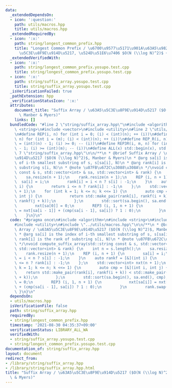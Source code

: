```yaml
---
data:
  _extendedDependsOn:
  - icon: ':question:'
    path: utils/macros.hpp
    title: utils/macros.hpp
  _extendedRequiredBy:
  - icon: ':x:'
    path: string/longest_common_prefix.hpp
    title: "Longest Common Prefix / \u6700\u9577\u5171\u901A\u63A5\u982D\u8F9E (\u63A5\
      \u5C3E\u8F9E\u914D\u5217, \u524D\u51E6\u7406 $O(N (\\log N)^2)$ + $O(1)$)"
  _extendedVerifiedWith:
  - icon: ':x:'
    path: string/longest_common_prefix.yosupo.test.cpp
    title: string/longest_common_prefix.yosupo.test.cpp
  - icon: ':x:'
    path: string/suffix_array.yosupo.test.cpp
    title: string/suffix_array.yosupo.test.cpp
  _isVerificationFailed: true
  _pathExtension: hpp
  _verificationStatusIcon: ':x:'
  attributes:
    document_title: "Suffix Array / \u63A5\u5C3E\u8F9E\u914D\u5217 ($O(N (\\log N)^2)$,\
      \ Manber & Myers)"
    links: []
  bundledCode: "#line 2 \"string/suffix_array.hpp\"\n#include <algorithm>\n#include\
    \ <string>\n#include <vector>\n#include <utility>\n#line 2 \"utils/macros.hpp\"\
    \n#define REP(i, n) for (int i = 0; (i) < (int)(n); ++ (i))\n#define REP3(i, m,\
    \ n) for (int i = (m); (i) < (int)(n); ++ (i))\n#define REP_R(i, n) for (int i\
    \ = (int)(n) - 1; (i) >= 0; -- (i))\n#define REP3R(i, m, n) for (int i = (int)(n)\
    \ - 1; (i) >= (int)(m); -- (i))\n#define ALL(x) std::begin(x), std::end(x)\n#line\
    \ 7 \"string/suffix_array.hpp\"\n\n/**\n * @brief Suffix Array / \u63A5\u5C3E\u8F9E\
    \u914D\u5217 ($O(N (\\log N)^2)$, Manber & Myers)\n * @arg sa[i] is the index\
    \ of i-th smallest substring of s, s[sa[i], N)\n * @arg rank[i] is the rank of\
    \ substring s[i, N)\n * @note \u87FB\u672C\u3088\u308A\n */\nvoid compute_suffix_array(std::string\
    \ const & s, std::vector<int> & sa, std::vector<int> & rank) {\n    int n = s.length();\n\
    \    sa.resize(n + 1);\n    rank.resize(n + 1);\n    REP (i, n + 1) {\n      \
    \  sa[i] = i;\n        rank[i] = i < n ? s[i] : -1;\n    }\n    auto rankf = [&](int\
    \ i) {\n        return i <= n ? rank[i] : -1;\n    };\n    std::vector<int> nxt(n\
    \ + 1);\n    for (int k = 1; k <= n; k <<= 1) {\n        auto cmp = [&](int i,\
    \ int j) {\n            return std::make_pair(rank[i], rankf(i + k)) < std::make_pair(rank[j],\
    \ rankf(j + k));\n        };\n        std::sort(sa.begin(), sa.end(), cmp);\n\
    \        nxt[sa[0]] = 0;\n        REP3 (i, 1, n + 1) {\n            nxt[sa[i]]\
    \ = nxt[sa[i - 1]] + (cmp(sa[i - 1], sa[i]) ? 1 : 0);\n        }\n        rank.swap(nxt);\n\
    \    }\n}\n"
  code: "#pragma once\n#include <algorithm>\n#include <string>\n#include <vector>\n\
    #include <utility>\n#include \"../utils/macros.hpp\"\n\n/**\n * @brief Suffix\
    \ Array / \u63A5\u5C3E\u8F9E\u914D\u5217 ($O(N (\\log N)^2)$, Manber & Myers)\n\
    \ * @arg sa[i] is the index of i-th smallest substring of s, s[sa[i], N)\n * @arg\
    \ rank[i] is the rank of substring s[i, N)\n * @note \u87FB\u672C\u3088\u308A\n\
    \ */\nvoid compute_suffix_array(std::string const & s, std::vector<int> & sa,\
    \ std::vector<int> & rank) {\n    int n = s.length();\n    sa.resize(n + 1);\n\
    \    rank.resize(n + 1);\n    REP (i, n + 1) {\n        sa[i] = i;\n        rank[i]\
    \ = i < n ? s[i] : -1;\n    }\n    auto rankf = [&](int i) {\n        return i\
    \ <= n ? rank[i] : -1;\n    };\n    std::vector<int> nxt(n + 1);\n    for (int\
    \ k = 1; k <= n; k <<= 1) {\n        auto cmp = [&](int i, int j) {\n        \
    \    return std::make_pair(rank[i], rankf(i + k)) < std::make_pair(rank[j], rankf(j\
    \ + k));\n        };\n        std::sort(sa.begin(), sa.end(), cmp);\n        nxt[sa[0]]\
    \ = 0;\n        REP3 (i, 1, n + 1) {\n            nxt[sa[i]] = nxt[sa[i - 1]]\
    \ + (cmp(sa[i - 1], sa[i]) ? 1 : 0);\n        }\n        rank.swap(nxt);\n   \
    \ }\n}\n"
  dependsOn:
  - utils/macros.hpp
  isVerificationFile: false
  path: string/suffix_array.hpp
  requiredBy:
  - string/longest_common_prefix.hpp
  timestamp: '2021-08-30 04:35:37+09:00'
  verificationStatus: LIBRARY_ALL_WA
  verifiedWith:
  - string/suffix_array.yosupo.test.cpp
  - string/longest_common_prefix.yosupo.test.cpp
documentation_of: string/suffix_array.hpp
layout: document
redirect_from:
- /library/string/suffix_array.hpp
- /library/string/suffix_array.hpp.html
title: "Suffix Array / \u63A5\u5C3E\u8F9E\u914D\u5217 ($O(N (\\log N)^2)$, Manber\
  \ & Myers)"
---
```

